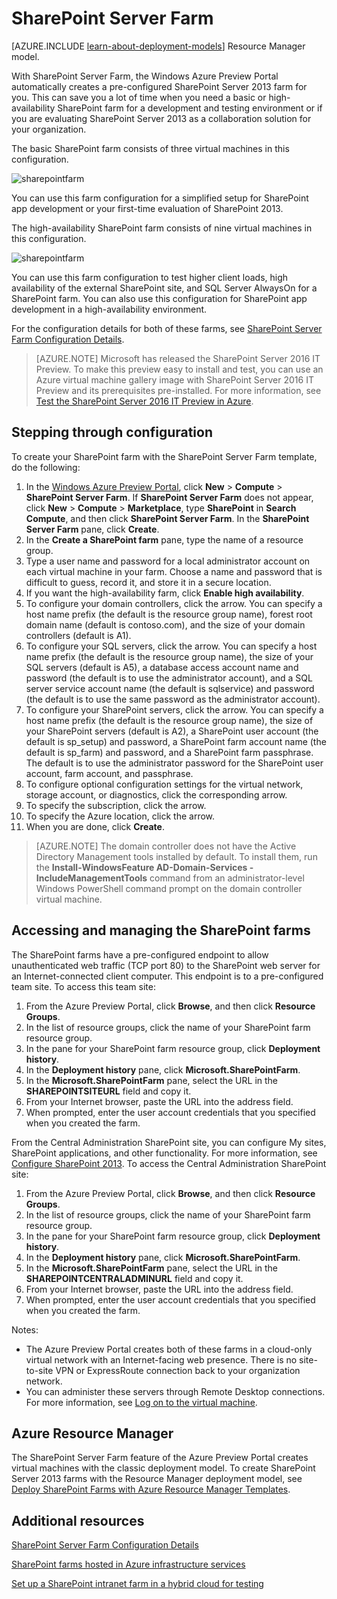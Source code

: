 <properties
	pageTitle="SharePoint Server Farm | Windows Azure"
	description="Quickly create a new basic or highly-available SharePoint Server 2013 farm using SharePoint Server Farm in the Azure Preview portal."
	services="virtual-machines"
	documentationCenter=""
	authors="JoeDavies-MSFT"
	manager="timlt"
	editor=""
	tags="azure-service-management"/>

<tags
	ms.service="virtual-machines"
	ms.date="10/05/2015"
	wacn.date=""/>

# SharePoint Server Farm

[AZURE.INCLUDE [learn-about-deployment-models](../includes/learn-about-deployment-models-classic-include.md)] Resource Manager model.
 

With SharePoint Server Farm, the Windows Azure Preview Portal automatically creates a pre-configured SharePoint Server 2013 farm for you. This can save you a lot of time when you need a basic or high-availability SharePoint farm for a development and testing environment or if you are evaluating SharePoint Server 2013 as a collaboration solution for your organization.

The basic SharePoint farm consists of three virtual machines in this configuration.

![sharepointfarm](./media/virtual-machines-sharepoint-farm-azure-preview/SPFarm_Basic.png)

You can use this farm configuration for a simplified setup for SharePoint app development or your first-time evaluation of SharePoint 2013.

The high-availability SharePoint farm consists of nine virtual machines in this configuration.

![sharepointfarm](./media/virtual-machines-sharepoint-farm-azure-preview/SPFarm_HighAvail.png)

You can use this farm configuration to test higher client loads, high availability of the external SharePoint site, and SQL Server AlwaysOn for a SharePoint farm. You can also use this configuration for SharePoint app development in a high-availability environment.

For the configuration details for both of these farms, see [SharePoint Server Farm Configuration Details](/documentation/articles/virtual-machines-sharepoint-farm-config-azure-preview).

> [AZURE.NOTE] Microsoft has released the SharePoint Server 2016 IT Preview. To make this preview easy to install and test, you can use an Azure virtual machine gallery image with SharePoint Server 2016 IT Preview and its prerequisites pre-installed. For more information, see [Test the SharePoint Server 2016 IT Preview in Azure](http://azure.microsoft.com/blog/test-sharepoint-server-2016-it-preview-4/).

## Stepping through configuration

To create your SharePoint farm with the SharePoint Server Farm template, do the following:

1. In the [Windows Azure Preview Portal](https://manage.windowsazure.cn/), click  **New** > **Compute** > **SharePoint Server Farm**. If **SharePoint Server Farm** does not appear, click **New** > **Compute** > **Marketplace**, type **SharePoint** in **Search Compute**, and then click **SharePoint Server Farm**. In the **SharePoint Server Farm** pane, click **Create**.
2. In the **Create a SharePoint farm** pane, type the name of a resource group.
3. Type a user name and password for a local administrator account on each virtual machine in your farm. Choose a name and password that is difficult to guess, record it, and store it in a secure location.
4. If you want the high-availability farm, click **Enable high availability**.
5. To configure your domain controllers, click the arrow. You can specify a host name prefix (the default is the resource group name), forest root domain name (default is contoso.com), and the size of your domain controllers (default is A1).
6. To configure your SQL servers, click the arrow. You can specify a host name prefix (the default is the resource group name), the size of your SQL servers (default is A5), a database access account name and password (the default is to use the administrator account), and a SQL server service account name (the default is sqlservice) and password (the default is to use the same password as the administrator account).
7. To configure your SharePoint servers, click the arrow. You can specify a host name prefix (the default is the resource group name), the size of your SharePoint servers (default is A2), a SharePoint user account (the default is sp_setup) and password, a SharePoint farm account name (the default is sp_farm) and password, and a SharePoint farm passphrase. The default is to use the administrator password for the SharePoint user account, farm account, and passphrase.
8. To configure optional configuration settings for the virtual network, storage account, or diagnostics, click the corresponding arrow.
9. To specify the subscription, click the arrow.
10. To specify the Azure location, click the arrow.
11. When you are done, click **Create**.

> [AZURE.NOTE] The domain controller does not have the Active Directory Management tools installed by default. To install them, run the **Install-WindowsFeature AD-Domain-Services -IncludeManagementTools** command from an administrator-level Windows PowerShell command prompt on the domain controller virtual machine.

## Accessing and managing the SharePoint farms

The SharePoint farms have a pre-configured endpoint to allow unauthenticated web traffic (TCP port 80) to the SharePoint web server for an Internet-connected client computer. This endpoint is to a pre-configured team site. To access this team site:

1.	From the Azure Preview Portal, click **Browse**, and then click **Resource Groups**.
2.	In the list of resource groups, click the name of your SharePoint farm resource group.
3.	In the pane for your SharePoint farm resource group, click **Deployment history**.
4.	In the **Deployment history** pane, click **Microsoft.SharePointFarm**.
5.	In the **Microsoft.SharePointFarm** pane, select the URL in the **SHAREPOINTSITEURL** field and copy it.
6.	From your Internet browser, paste the URL into the address field.
7.	When prompted, enter the user account credentials that you specified when you created the farm.

From the Central Administration SharePoint site, you can configure My sites, SharePoint applications, and other functionality. For more information, see [Configure SharePoint 2013](http://technet.microsoft.com/zh-cn/library/ee836142.aspx). To access the Central Administration SharePoint site:

1.	From the Azure Preview Portal, click **Browse**, and then click **Resource Groups**.
2.	In the list of resource groups, click the name of your SharePoint farm resource group.
3.	In the pane for your SharePoint farm resource group, click **Deployment history**.
4.	In the **Deployment history** pane, click **Microsoft.SharePointFarm**.
5.	In the **Microsoft.SharePointFarm** pane, select the URL in the **SHAREPOINTCENTRALADMINURL** field and copy it.
6.	From your Internet browser, paste the URL into the address field.
7.	When prompted, enter the user account credentials that you specified when you created the farm.


Notes:

- The Azure Preview Portal creates both of these farms in a cloud-only virtual network with an Internet-facing web presence. There is no site-to-site VPN or ExpressRoute connection back to your organization network.
- You can administer these servers through Remote Desktop connections. For more information, see [Log on to the virtual machine](/documentation/articles/virtual-machines-windows-tutorial#log-on-to-the-virtual-machine).

## Azure Resource Manager

The SharePoint Server Farm feature of the Azure Preview Portal creates virtual machines with the classic deployment model. To create SharePoint Server 2013 farms with the Resource Manager deployment model, see [Deploy SharePoint Farms with Azure Resource Manager Templates](/documentation/articles/virtual-machines-workload-template-sharepoint).

## Additional resources

[SharePoint Server Farm Configuration Details](/documentation/articles/virtual-machines-sharepoint-farm-config-azure-preview)

[SharePoint farms hosted in Azure infrastructure services](/documentation/articles/virtual-machines-sharepoint-infrastructure-services)

[Set up a SharePoint intranet farm in a hybrid cloud for testing](/documentation/articles/virtual-networks-setup-sharepoint-hybrid-cloud-testing)
